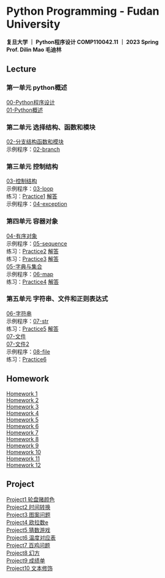 # Python Programming - Fudan University

**复旦大学 ｜ Python程序设计 COMP110042.11 ｜ 2023 Spring  
Prof. Dilin Mao 毛迪林**

## Lecture
### 第一单元 python概述
[00-Python程序设计](https://github.com/HuiyuanZheng02/Python_2023Spring/blob/main/PPT/00-Python%E7%A8%8B%E5%BA%8F%E8%AE%BE%E8%AE%A1.pdf)  
[01-Python概述](https://github.com/HuiyuanZheng02/Python_2023Spring/blob/main/PPT/01-python%E6%A6%82%E8%BF%B0.pdf)

### 第二单元 选择结构、函数和模块
[02-分支结构函数和模块](https://github.com/HuiyuanZheng02/Python_2023Spring/blob/main/PPT/02-%E5%88%86%E6%94%AF%E7%BB%93%E6%9E%84%E5%87%BD%E6%95%B0%E5%92%8C%E6%A8%A1%E5%9D%97.pdf)  
示例程序：[02-branch](https://github.com/HuiyuanZheng02/Python_2023Spring/tree/main/%E7%A4%BA%E4%BE%8B%E7%A8%8B%E5%BA%8F/02_branch)

### 第三单元 控制结构
[03-控制结构](https://github.com/HuiyuanZheng02/Python_2023Spring/blob/main/PPT/03-%E6%8E%A7%E5%88%B6%E7%BB%93%E6%9E%84.pdf)  
示例程序：[03-loop](https://github.com/HuiyuanZheng02/Python_2023Spring/tree/main/%E7%A4%BA%E4%BE%8B%E7%A8%8B%E5%BA%8F/03_loop)  
练习：[Practice1](https://github.com/HuiyuanZheng02/Python_2023Spring/tree/main/Practice/practices1)  [解答](https://github.com/HuiyuanZheng02/Python_2023Spring/tree/main/Practice/practices1-sol)  
示例程序：[04-exception](https://github.com/HuiyuanZheng02/Python_2023Spring/tree/main/%E7%A4%BA%E4%BE%8B%E7%A8%8B%E5%BA%8F/04_exception)

### 第四单元 容器对象
[04-有序对象](https://github.com/HuiyuanZheng02/Python_2023Spring/blob/main/PPT/04-%E6%9C%89%E5%BA%8F%E5%AF%B9%E8%B1%A1.pdf)  
示例程序：[05-sequence](https://github.com/HuiyuanZheng02/Python_2023Spring/tree/main/%E7%A4%BA%E4%BE%8B%E7%A8%8B%E5%BA%8F/05_sequence)  
练习：[Practice2](https://github.com/HuiyuanZheng02/Python_2023Spring/tree/main/Practice/practices2)  [解答](https://github.com/HuiyuanZheng02/Python_2023Spring/tree/main/Practice/practices2-sol)  
练习：[Practice3](https://github.com/HuiyuanZheng02/Python_2023Spring/tree/main/Practice/practices3)  [解答](https://github.com/HuiyuanZheng02/Python_2023Spring/tree/main/Practice/practices3-sol)  
[05-字典与集合](https://github.com/HuiyuanZheng02/Python_2023Spring/blob/main/PPT/05-%E5%AD%97%E5%85%B8%E4%B8%8E%E9%9B%86%E5%90%88.pdf)  
示例程序：[06-map](https://github.com/HuiyuanZheng02/Python_2023Spring/tree/main/%E7%A4%BA%E4%BE%8B%E7%A8%8B%E5%BA%8F/06_map)  
练习：[Practice4](https://github.com/HuiyuanZheng02/Python_2023Spring/tree/main/Practice/practices4)  [解答](https://github.com/HuiyuanZheng02/Python_2023Spring/tree/main/Practice/practices4-sol)  

### 第五单元 字符串、文件和正则表达式
[06-字符串](https://github.com/HuiyuanZheng02/Python_2023Spring/blob/main/PPT/06-%E5%AD%97%E7%AC%A6%E4%B8%B2.pdf)  
示例程序：[07-str](https://github.com/HuiyuanZheng02/Python_2023Spring/tree/main/%E7%A4%BA%E4%BE%8B%E7%A8%8B%E5%BA%8F/07_str)  
练习：[Practice5](https://github.com/HuiyuanZheng02/Python_2023Spring/tree/main/Practice/practices5)  [解答](https://github.com/HuiyuanZheng02/Python_2023Spring/tree/main/Practice/practices5-sol)  
[07-文件](https://github.com/HuiyuanZheng02/Python_2023Spring/blob/main/PPT/07-%E6%96%87%E4%BB%B6.pdf)  
[07-文件2](https://github.com/HuiyuanZheng02/Python_2023Spring/blob/main/PPT/07-%E6%96%87%E4%BB%B62.pdf)  
示例程序：[08-file](https://github.com/HuiyuanZheng02/Python_2023Spring/tree/main/%E7%A4%BA%E4%BE%8B%E7%A8%8B%E5%BA%8F/08_file)  
练习：[Practice6](https://github.com/HuiyuanZheng02/Python_2023Spring/tree/main/Practice/practices6)


## Homework
[Homework 1](https://github.com/HuiyuanZheng02/Python_2023Spring/blob/main/Homework-sol/python-w1-sol.txt)  
[Homework 2](https://github.com/HuiyuanZheng02/Python_2023Spring/blob/main/Homework-sol/python-w2-sol.txt)  
[Homework 3](https://github.com/HuiyuanZheng02/Python_2023Spring/blob/main/Homework-sol/python-w3-sol.txt)  
[Homework 4](https://github.com/HuiyuanZheng02/Python_2023Spring/blob/main/Homework-sol/python-w4-sol.txt)  
[Homework 5](https://github.com/HuiyuanZheng02/Python_2023Spring/blob/main/Homework-sol/python-w5-sol.txt)  
[Homework 6](https://github.com/HuiyuanZheng02/Python_2023Spring/blob/main/Homework-sol/python-w6-sol.txt)  
[Homework 7](https://github.com/HuiyuanZheng02/Python_2023Spring/blob/main/Homework-sol/python-w7-sol.txt)  
[Homework 8](https://github.com/HuiyuanZheng02/Python_2023Spring/blob/main/Homework-sol/python-w8-sol.txt)  
[Homework 9](https://github.com/HuiyuanZheng02/Python_2023Spring/blob/main/Homework-sol/python-w9-sol.txt)  
[Homework 10](https://github.com/HuiyuanZheng02/Python_2023Spring/blob/main/Homework-sol/python-w10-sol.txt)  
[Homework 11](https://github.com/HuiyuanZheng02/Python_2023Spring/blob/main/Homework-sol/python-w11-sol.txt)  
[Homework 12](https://github.com/HuiyuanZheng02/Python_2023Spring/blob/main/Homework-sol/python-w12-sol.txt)  


## Project
[Project1 轮盘赌颜色](https://github.com/HuiyuanZheng02/Python_2023Spring/tree/main/Project/Project1%20%E8%BD%AE%E7%9B%98%E8%B5%8C%E9%A2%9C%E8%89%B2)  
[Project2 时间转换](https://github.com/HuiyuanZheng02/Python_2023Spring/tree/main/Project/Project2%20%E6%97%B6%E9%97%B4%E8%BD%AC%E6%8D%A2)  
[Project3 图案问题](https://github.com/HuiyuanZheng02/Python_2023Spring/tree/main/Project/Project3%20%E5%9B%BE%E6%A1%88%E9%97%AE%E9%A2%98)  
[Project4 欧拉数e](https://github.com/HuiyuanZheng02/Python_2023Spring/tree/main/Project/Project4%20%E6%AC%A7%E6%8B%89%E6%95%B0e)  
[Project5 猜数游戏](https://github.com/HuiyuanZheng02/Python_2023Spring/tree/main/Project/Project5%20%E7%8C%9C%E6%95%B0%E6%B8%B8%E6%88%8F)  
[Project6 温度对应表](https://github.com/HuiyuanZheng02/Python_2023Spring/tree/main/Project/Project6%20%E6%B8%A9%E5%BA%A6%E5%AF%B9%E5%BA%94%E8%A1%A8)  
[Project7 百鸡问题](https://github.com/HuiyuanZheng02/Python_2023Spring/tree/main/Project/Project7%20%E7%99%BE%E9%B8%A1%E9%97%AE%E9%A2%98)  
[Project8 幻方](https://github.com/HuiyuanZheng02/Python_2023Spring/tree/main/Project/Project8%20%E5%B9%BB%E6%96%B9)  
[Project9 成绩单](https://github.com/HuiyuanZheng02/Python_2023Spring/tree/main/Project/Project9%20%E6%88%90%E7%BB%A9%E5%8D%95)  
[Project10 文本修饰](https://github.com/HuiyuanZheng02/Python_2023Spring/tree/main/Project/Project10%20%E6%96%87%E6%9C%AC%E8%A3%85%E9%A5%B0)  